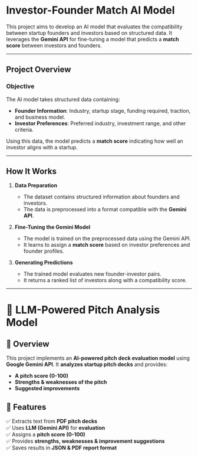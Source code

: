 # **Investor-Founder Match AI Model**  

This project aims to develop an AI model that evaluates the compatibility between startup founders and investors based on structured data. It leverages the **Gemini API** for fine-tuning a model that predicts a **match score** between investors and founders.

---

## **Project Overview**  

### **Objective**  
The AI model takes structured data containing:  
- **Founder Information**: Industry, startup stage, funding required, traction, and business model.  
- **Investor Preferences**: Preferred industry, investment range, and other criteria.  

Using this data, the model predicts a **match score** indicating how well an investor aligns with a startup.

---

## **How It Works**  

1. **Data Preparation**  
   - The dataset contains structured information about founders and investors.
   - The data is preprocessed into a format compatible with the **Gemini API**.

2. **Fine-Tuning the Gemini Model**  
   - The model is trained on the preprocessed data using the Gemini API.
   - It learns to assign a **match score** based on investor preferences and founder profiles.

3. **Generating Predictions**  
   - The trained model evaluates new founder-investor pairs.
   - It returns a ranked list of investors along with a compatibility score.

---

# 🚀 LLM-Powered Pitch Analysis Model

## 📌 Overview
This project implements an **AI-powered pitch deck evaluation model** using **Google Gemini API**. It **analyzes startup pitch decks** and provides:
- **A pitch score (0-100)**
- **Strengths & weaknesses of the pitch**
- **Suggested improvements**

## 📂 Features
✅ Extracts text from **PDF pitch decks**  
✅ Uses **LLM (Gemini API)** for **evaluation**  
✅ Assigns a **pitch score (0-100)**  
✅ Provides **strengths, weaknesses & improvement suggestions**  
✅ Saves results in **JSON & PDF report format**  
